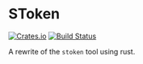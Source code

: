 # SToken
[![Crates.io](https://img.shields.io/crates/v/stoken.svg?style=for-the-badge)](https://crates.io/crates/stoken)
[![Build Status](https://travis-ci.org/jakeswenson/stoken.svg?branch=master)](https://travis-ci.org/jakeswenson/stoken)

A rewrite of the `stoken` tool using rust.

